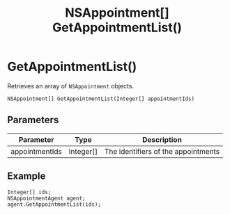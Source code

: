 ﻿---
uid: crmscript_class_nsappointmentagent_getappointmentlist
title: NSAppointment[] GetAppointmentList()
description: CRMScript method in the NSAppointmentAgent class that retrieves an array of NSAppointment objects
intellisense: NSAppointmentAgent.GetAppointmentList
keywords: NSAppointmentAgent, GetAppointmentList, GetAppointmentList(Integer[])
so.topic: reference
---

# GetAppointmentList()

Retrieves an array of `NSAppointment` objects.

`NSAppointment[] GetAppointmentList(Integer[] appointmentIds)`

## Parameters

| Parameter | Type | Description |
|---|---|---|
| appointmentIds | Integer[] | The identifiers of the appointments |

## Example

```crmscript
Integer[] ids;
NSAppointmentAgent agent;
agent.GetAppointmentList(ids);
```

